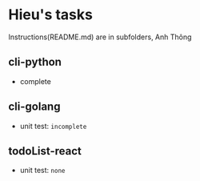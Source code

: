 # Hieu's tasks
Instructions(README.md) are in subfolders, Anh Thông

## cli-python
- complete

## cli-golang
- unit test: `incomplete`

## todoList-react
- unit test: `none`


